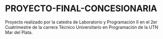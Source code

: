 # PROYECTO-FINAL-CONCESIONARIA
Proyecto realizado por la catedra de Laboratorio y Programación II en el 2er Cuatrimestre de la carrera Técnico Universitario en Programación de la UTN Mar del Plata.
